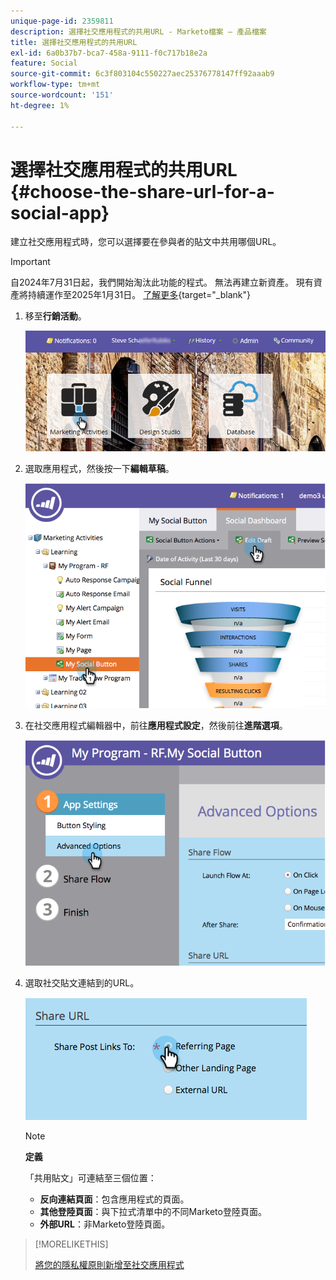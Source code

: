 ```yaml
---
unique-page-id: 2359811
description: 選擇社交應用程式的共用URL - Marketo檔案 — 產品檔案
title: 選擇社交應用程式的共用URL
exl-id: 6a0b37b7-bca7-458a-9111-f0c717b18e2a
feature: Social
source-git-commit: 6c3f803104c550227aec25376778147ff92aaab9
workflow-type: tm+mt
source-wordcount: '151'
ht-degree: 1%

---
```


# 選擇社交應用程式的共用URL {#choose-the-share-url-for-a-social-app}

建立社交應用程式時，您可以選擇要在參與者的貼文中共用哪個URL。

>[!IMPORTANT]
>
>自2024年7月31日起，我們開始淘汰此功能的程式。 無法再建立新資產。 現有資產將持續運作至2025年1月31日。 [了解更多](https://nation.marketo.com/t5/employee-blogs/marketo-engage-social-features-deprecation/ba-p/351977){target="_blank"}

1. 移至&#x200B;**行銷活動**。

   ![](assets/login-marketing-activities-1.png)

1. 選取應用程式，然後按一下&#x200B;**編輯草稿**。

   ![](assets/image2015-4-21-11-3a12-3a12.png)

1. 在社交應用程式編輯器中，前往&#x200B;**應用程式設定**，然後前往&#x200B;**進階選項**。

   ![](assets/image2015-4-21-11-3a14-3a46.png)

1. 選取社交貼文連結到的URL。

   ![](assets/image2015-4-21-11-3a15-3a26.png)

   >[!NOTE]
   >
   >**定義**
   >
   >「共用貼文」可連結至三個位置：
   >
   >* **反向連結頁面**：包含應用程式的頁面。
   >* **其他登陸頁面**：與下拉式清單中的不同Marketo登陸頁面。
   >* **外部URL**：非Marketo登陸頁面。

>[!MORELIKETHIS]
>
>[將您的隱私權原則新增至社交應用程式](/help/marketo/product-docs/demand-generation/social/social-functions/add-your-privacy-policy-to-a-social-app.md)
